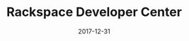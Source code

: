 ---
title: Rackspace Developer Center
headline: Rackspace Developer Center
textline: Welcome to the Developer Docs!
weight: 4
outputs:
- HTML
- RSS
publishdate: 2017-12-31
expirydate: 2030-01-01
date: 2017-12-31
description: 'Developer Docs'
author: []
categories: []
tags: []
cta:
  headline: ''
  textline: ''
  calls_to_action: []
private: false
aliases: []
---